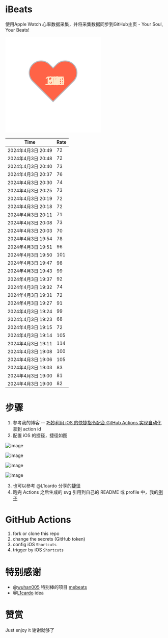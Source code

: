 # iBeats
使用Apple Watch 心率数据采集，并将采集数据同步到GitHub主页 - Your Soul, Your Beats!

![](./files/heart.svg)

<!--START_SECTION:my_heart_rate-->
| Time | Rate | 
 | ---- | ---- | 
| 2024年4月3日 20:49 | 72 |
| 2024年4月3日 20:48 | 72 |
| 2024年4月3日 20:40 | 73 |
| 2024年4月3日 20:37 | 76 |
| 2024年4月3日 20:30 | 74 |
| 2024年4月3日 20:25 | 73 |
| 2024年4月3日 20:19 | 72 |
| 2024年4月3日 20:18 | 72 |
| 2024年4月3日 20:11 | 71 |
| 2024年4月3日 20:08 | 73 |
| 2024年4月3日 20:03 | 70 |
| 2024年4月3日 19:54 | 78 |
| 2024年4月3日 19:51 | 96 |
| 2024年4月3日 19:50 | 101 |
| 2024年4月3日 19:47 | 98 |
| 2024年4月3日 19:43 | 99 |
| 2024年4月3日 19:37 | 92 |
| 2024年4月3日 19:32 | 74 |
| 2024年4月3日 19:31 | 72 |
| 2024年4月3日 19:27 | 91 |
| 2024年4月3日 19:24 | 99 |
| 2024年4月3日 19:23 | 68 |
| 2024年4月3日 19:15 | 72 |
| 2024年4月3日 19:14 | 105 |
| 2024年4月3日 19:11 | 114 |
| 2024年4月3日 19:08 | 100 |
| 2024年4月3日 19:06 | 105 |
| 2024年4月3日 19:03 | 83 |
| 2024年4月3日 19:00 | 81 |
| 2024年4月3日 19:00 | 82 |

<!--END_SECTION:my_heart_rate-->

# 步骤
1. 参考我的博客 -- [巧妙利用 iOS 的快捷指令配合 GitHub Actions 实现自动化](https://github.com/yihong0618/gitblog/issues/198) 拿到 action id
2. 配置 iOS 的捷径，捷径如图

![image](https://user-images.githubusercontent.com/15976103/122154218-0db0b480-ce97-11eb-93bb-5aec07c558dc.png)

![image](https://user-images.githubusercontent.com/15976103/122154236-186b4980-ce97-11eb-8e4b-70551a0391ae.png)

![image](https://user-images.githubusercontent.com/15976103/122154268-2d47dd00-ce97-11eb-902e-3acf292265a9.png)

![image](https://user-images.githubusercontent.com/15976103/122174055-fa144680-ceb4-11eb-9be2-3eb83cd516f7.png)

3. 也可以参考 @L1cardo 分享的[捷径](https://www.icloud.com/shortcuts/6ab6047b459c41ad822ad6b94b1c03d4)
4. 跑完 Actions 之后生成的 svg 引用到自己的 README 或 profile 中，我的[例子](https://github.com/yihong0618) 

# GitHub Actions

1. fork or clone this repo
2. change the secrets (GitHub token)
3. config iOS `Shortcuts` 
4. trigger by iOS `Shortcuts`

# 特别感谢
- @[wuhan005](https://github.com/wuhan005) 特别棒的项目 [mebeats](https://github.com/wuhan005/mebeats)
- @[L1cardo](https://github.com/L1cardo) idea

# 赞赏
Just enjoy it
谢谢就够了
